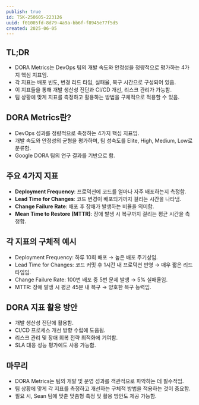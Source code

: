 ```yaml
---
publish: true
id: TSK-250605-223126
uuid: f01005fd-8d79-4a9a-bb6f-f8945e77f5d5
created: 2025-06-05
---
```


## TL;DR

- DORA Metrics는 DevOps 팀의 개발 속도와 안정성을 정량적으로 평가하는 4가지 핵심 지표임.  
- 각 지표는 배포 빈도, 변경 리드 타임, 실패율, 복구 시간으로 구성되어 있음.  
- 이 지표들을 통해 개발 생산성 진단과 CI/CD 개선, 리스크 관리가 가능함.  
- 팀 상황에 맞게 지표를 측정하고 활용하는 방법을 구체적으로 적용할 수 있음.

## DORA Metrics란?

- DevOps 성과를 정량적으로 측정하는 4가지 핵심 지표임.  
- 개발 속도와 안정성의 균형을 평가하며, 팀 성숙도를 Elite, High, Medium, Low로 분류함.  
- Google DORA 팀의 연구 결과를 기반으로 함.

## 주요 4가지 지표

- **Deployment Frequency**: 프로덕션에 코드를 얼마나 자주 배포하는지 측정함.  
- **Lead Time for Changes**: 코드 변경이 배포되기까지 걸리는 시간을 나타냄.  
- **Change Failure Rate**: 배포 후 장애가 발생하는 비율을 의미함.  
- **Mean Time to Restore (MTTR)**: 장애 발생 시 복구까지 걸리는 평균 시간을 측정함.

## 각 지표의 구체적 예시

- Deployment Frequency: 하루 10회 배포 → 높은 배포 주기성임.  
- Lead Time for Changes: 코드 커밋 후 1시간 내 프로덕션 반영 → 매우 짧은 리드 타임임.  
- Change Failure Rate: 100번 배포 중 5번 문제 발생 → 5% 실패율임.  
- MTTR: 장애 발생 시 평균 45분 내 복구 → 양호한 복구 능력임.

## DORA 지표 활용 방안

- 개발 생산성 진단에 활용함.  
- CI/CD 프로세스 개선 방향 수립에 도움됨.  
- 리스크 관리 및 장애 회복 전략 최적화에 기여함.  
- SLA 대응 성능 평가에도 사용 가능함.

## 마무리

- DORA Metrics는 팀의 개발 및 운영 성과를 객관적으로 파악하는 데 필수적임.  
- 팀 상황에 맞게 각 지표를 측정하고 개선하는 구체적 방법을 적용하는 것이 중요함.  
- 필요 시, Sean 팀에 맞춘 맞춤형 측정 및 활용 방안도 제공 가능함.